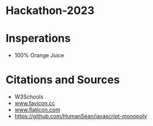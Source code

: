 # Hackathon-2023


# Insperations
- 100% Orange Juice


# Citations and Sources
- W3Schools
- www.favicon.cc
- www.flaticon.com
- https://github.com/HumanSean/javascript-monopoly
